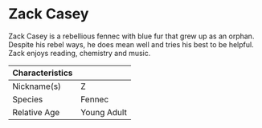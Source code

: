 # Zack Casey

Zack Casey is a rebellious fennec with blue fur that grew up as an orphan. Despite his rebel ways, he does mean well and tries his best to be helpful. Zack enjoys reading, chemistry and music.

| Characteristics |             |
| --------------- | ----------- |
| Nickname(s)     | Z           |
| Species         | Fennec      |
| Relative Age    | Young Adult |
